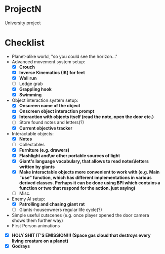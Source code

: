 # ProjectN

University project

# Checklist

- Planet-alike world, "so you could see the horizon..."
- Advanced movement system setup:
  * [x] **Crouch** 
  * [x] **Inverse Kinematics (IK) for feet**
  * [x] **Wall run** 
  * [ ] Ledge grab
  * [x] **Grappling hook** 
  * [x] **Swimming**
- Object interaction system setup:
  * [x] **Onscreen name of the object** 
  * [x] **Onscreen object interaction prompt** 
  * [x] **Interaction with objects itself (read the note, open the door etc.)**
  * [ ] Store found notes and letters(?)
  * [x] **Current objective tracker**
- Interactable objects:
  * [x] **Notes**
  * [ ] Collectables
  * [x] **Furniture (e.g. drawers)**
  * [x] **Flashlight and\or other portable sources of light**
  * [x] **Giant's language vocabulary, that allows to read notes\letters written by giants**
  * [x] **Make interactable objects more convenient to work with (e.g. Main "use" function, which has different implementations in various derived classes. Perhaps it can be done using BPI which contains a function or two that respond for the action. just saying)**
  * [ ] Misc.
- Enemy AI setup:
  * [x] **Patrolling and chasing giant rat**
  * [ ] Giants-houseowners regular life cycle(?)
- Simple useful cutscenes (e.g. once player opened the door camera shows them further way)
- First Person animations
- [x] **HOLY SHIT IT'S EMISSION!!! (Space gas cloud that destroys every living creature on a planet)**
- [x] **Godrays**
